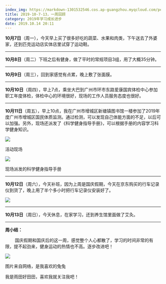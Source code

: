 ```yaml
---
index_img: https://markdown-1301532546.cos.ap-guangzhou.myqcloud.com/peipei_blog/20210921145314.jpeg
title: 2019-10-7-13，一周回顾
category: 2019年学习成长进步
date: 2019.10.14 20:11
---
```


**10月7日**（周一），今天早上买了很多好吃的蔬菜、水果和肉类，下午送去了外婆家，还到匹克运动店实体店里试穿了运动鞋。

---

**10月8日**（周二）下班之后有健身，做了平时的常规项目3组，用了大概35分钟。  

---

**10月9日**（周三），回到家感觉有点累，晚上敷了张面膜。  

---

**10月10日**（周四），早上7点，乘坐大巴到广州市环市东路爱康国宾体检中心参加职工年度体检，体检中心的环境很好，现场的工作人员服务态度也很好。  

---

**10月11日**（周五），早上10点，我在广州市增城区新塘镇图书馆一楼参加了2019年度广州市增城区国民体质监测。通过检测，可以发现自己体能方面的不足，以后可以加强。另外，现场还派发了《科学健身指导手册》，可以根据手册的内容学习科学健身知识。  

![](https://markdown-1301532546.cos.ap-guangzhou.myqcloud.com/peipei_blog/20210921145314.jpeg)  

活动现场

![](https://markdown-1301532546.cos.ap-guangzhou.myqcloud.com/peipei_blog/20210921145316.jpeg)  

现场派发的科学健身指导手册

---

**10月12日**（周六），今天补班，因为上周是国庆假期，今天在京东购买的行车记录仪到货了，晚上用了半个多小时把行车记录仪安装好了。  

![](https://markdown-1301532546.cos.ap-guangzhou.myqcloud.com/peipei_blog/20210921145321.jpeg)  



---

**10月13日**（周日），今天休息，在家学习，还到养生馆里面做了艾灸。

---

**周小结：**

        国庆假期和国庆后的这一周，感觉整个人心都散了，学习的时间非常的有限，提不起劲来，健身运动的热情也不高。逐步改进吧！

![](https://markdown-1301532546.cos.ap-guangzhou.myqcloud.com/peipei_blog/20210921145324.jpeg)  

图片来自网络，是我喜欢的兔兔

我是雨田好田田，喜欢我就关注我吧！